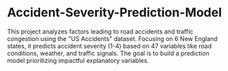 # Accident-Severity-Prediction-Model
This project analyzes factors leading to road accidents and traffic congestion using the "US Accidents" dataset. Focusing on 6 New England states, it predicts accident severity (1-4) based on 47 variables like road conditions, weather, and traffic signals. The goal is to build a prediction model prioritizing impactful explanatory variables.
